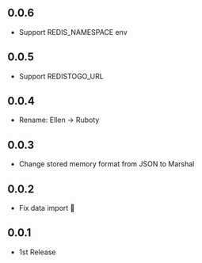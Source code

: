 ## 0.0.6
* Support REDIS_NAMESPACE env

## 0.0.5
* Support REDISTOGO_URL

## 0.0.4
* Rename: Ellen -> Ruboty

## 0.0.3
* Change stored memory format from JSON to Marshal

## 0.0.2
* Fix data import :bug:

## 0.0.1
* 1st Release
